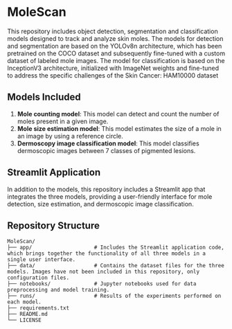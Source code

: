 # MoleScan

This repository includes object detection, segmentation and classification models designed to track and analyze skin moles. The models for detection and segmentation are based on the YOLOv8n architecture, which has been pretrained on the COCO dataset and subsequently fine-tuned with a custom dataset of labeled mole images. The model for classification is based on the InceptionV3 architecture, initialized with ImageNet weights and fine-tuned to address the specific challenges of the Skin Cancer: HAM10000 dataset

## Models Included

1. **Mole counting model**: This model can detect and count the number of moles present in a given image.
2. **Mole size estimation model**: This model estimates the size of a mole in an image by using a reference circle.
3. **Dermoscopy image classification model**: This model classifies dermoscopic images between 7 classes of pigmented lesions.
   
## Streamlit Application

In addition to the models, this repository includes a Streamlit app that integrates the three models, providing a user-friendly interface for mole detection, size estimation, and dermoscopic image classification.

## Repository Structure

    MoleScan/
    ├── app/                    # Includes the Streamlit application code, which brings together the functionality of all three models in a single user interface.
    ├── data/                   # Contains the dataset files for the three models. Images have not been included in this repository, only configuration files.
    ├── notebooks/              # Jupyter notebooks used for data preprocessing and model training. 
    ├── runs/                   # Results of the experiments performed on each model.
    ├── requirements.txt
    ├── README.md
    └── LICENSE
